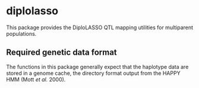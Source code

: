 diplolasso
==========

This package provides the DiploLASSO QTL mapping utilities for multiparent populations.

## Required genetic data format

The functions in this package generally expect that the haplotype data are stored in a genome cache, the directory format output from the HAPPY HMM (Mott *et al.* 2000).